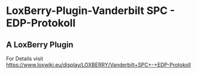 # LoxBerry-Plugin-Vanderbilt SPC - EDP-Protokoll
A LoxBerry Plugin
-
For Details visit https://www.loxwiki.eu/display/LOXBERRY/Vanderbilt+SPC+-+EDP-Protokoll